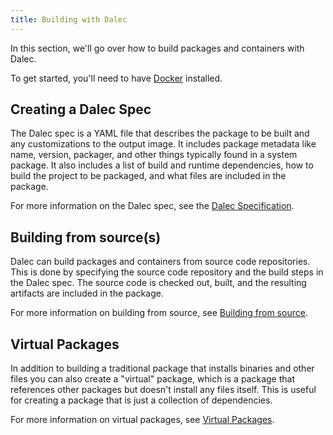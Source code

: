 ```yaml
---
title: Building with Dalec
---
```


In this section, we'll go over how to build packages and containers with Dalec.

To get started, you'll need to have [Docker](https://docs.docker.com/engine/install/) installed.

## Creating a Dalec Spec

The Dalec spec is a YAML file that describes the package to be built and any customizations to the output image. It includes package metadata like name, version, packager, and other things typically found in a system package. It also includes a list of build and runtime dependencies, how to build the project to be packaged, and what files are included in the package.

For more information on the Dalec spec, see the [Dalec Specification](spec.md).

## Building from source(s)

Dalec can build packages and containers from source code repositories. This is done by specifying the source code repository and the build steps in the Dalec spec. The source code is checked out, built, and the resulting artifacts are included in the package.

For more information on building from source, see [Building from source](build-source.md).

## Virtual Packages

In addition to building a traditional package that installs binaries and other files you can also create a "virtual" package, which is a package that references other packages but doesn't install any files itself. This is useful for creating a package that is just a collection of dependencies.

For more information on virtual packages, see [Virtual Packages](virtual-packages.md).
